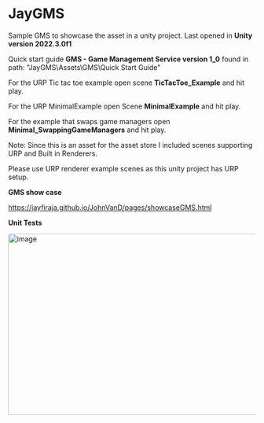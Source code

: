 # JayGMS
Sample GMS to showcase the asset in a unity project. Last opened in **Unity version 2022.3.0f1**

Quick start guide **GMS - Game Management Service version 1_0**
found in path: "JayGMS\Assets\GMS\Quick Start Guide"

For the URP Tic tac toe example open scene **TicTacToe_Example** and hit play.

For the URP MinimalExample open Scene **MinimalExample** and hit play.

For the example that swaps game managers open **Minimal_SwappingGameManagers** and hit play.

Note: Since this is an asset for the asset store I included scenes supporting URP and Built in Renderers.

Please use URP renderer example scenes as this unity project has URP setup.

**GMS show case**

https://jayfiraja.github.io/JohnVanD/pages/showcaseGMS.html

**Unit Tests**

<img width="590" height="369" alt="image" src="https://github.com/user-attachments/assets/14fd81ca-01d4-4fc7-be82-26fd5e81a2f1" />
